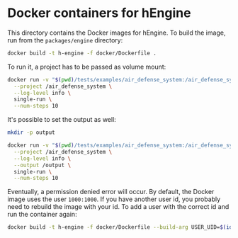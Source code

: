 # Docker containers for hEngine

This directory contains the Docker images for hEngine. To build the image, run from the `packages/engine` directory:

```sh
docker build -t h-engine -f docker/Dockerfile .
```

To run it, a project has to be passed as volume mount:

```sh
docker run -v "$(pwd)/tests/examples/air_defense_system:/air_defense_system:ro" h-engine \
  --project /air_defense_system \
  --log-level info \
  single-run \
  --num-steps 10
```

It's possible to set the output as well:

```sh
mkdir -p output

docker run -v "$(pwd)/tests/examples/air_defense_system:/air_defense_system:ro" -v "$(pwd)/output:/output" h-engine \
  --project /air_defense_system \
  --log-level info \
  --output /output \
  single-run \
  --num-steps 10
```

Eventually, a permission denied error will occur. By default, the Docker image uses the user `1000:1000`. If you have another user id, you probably need to rebuild the image with your id. To add a user with the correct id and run the container again:

```sh
docker build -t h-engine -f docker/Dockerfile --build-arg USER_UID=$(id -u) --build-arg GROUP_UID=$(id -g) .
```
